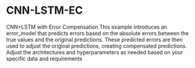 # CNN-LSTM-EC
CNN+LSTM with Error Compensation
This example introduces an error_model that predicts errors based on the absolute errors between the true values and the original predictions. These predicted errors are then used to adjust the original predictions, creating compensated predictions. Adjust the architectures and hyperparameters as needed based on your specific data and requirements
